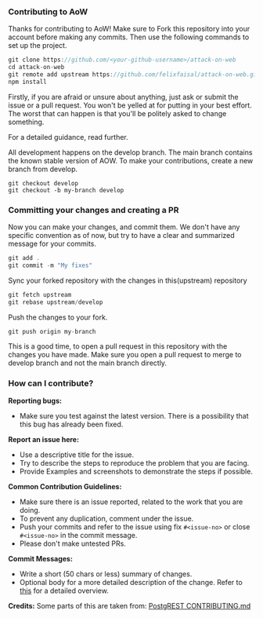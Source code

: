 ### Contributing to AoW

Thanks for contributing to AoW! Make sure to Fork this repository into your account before making any commits. Then use the following commands to set up the project.

```jsx
git clone https://github.com/<your-github-username>/attack-on-web
cd attack-on-web
git remote add upstream https://github.com/felixfaisal/attack-on-web.git
npm install
```

Firstly, if you are afraid or unsure about anything, just ask or submit the issue or a pull request. You won't be yelled at for putting in your best effort. The worst that can happen is that you'll be politely asked to change something.

For a detailed guidance, read further.

All development happens on the develop branch. The main branch contains the known stable version of AOW. To make your contributions, create a new branch from develop.

```
git checkout develop
git checkout -b my-branch develop
```

### Committing your changes and creating a PR

Now you can make your changes, and commit them. We don't have any specific convention as of now, but try to have a clear and summarized message for your commits.

```jsx
git add .
git commit -m "My fixes"

```

Sync your forked repository with the changes in this(upstream) repository

```jsx
git fetch upstream
git rebase upstream/develop
```

Push the changes to your fork.

```jsx
git push origin my-branch
```

This is a good time, to open a pull request in this repository with the changes you have made. Make sure you open a pull request to merge to develop branch and not the main branch directly.

### How can I contribute?

**Reporting bugs:**

- Make sure you test against the latest version. There is a possibility that this bug has already been fixed.

**Report an issue here:**

- Use a descriptive title for the issue.
- Try to describe the steps to reproduce the problem that you are facing.
- Provide Examples and screenshots to demonstrate the steps if possible.

**Common Contribution Guidelines:**

- Make sure there is an issue reported, related to the work that you are doing.
- To prevent any duplication, comment under the issue.
- Push your commits and refer to the issue using fix `#<issue-no>` or close `#<issue-no>` in the commit message.
- Please don't make untested PRs.

**Commit Messages:**

- Write a short (50 chars or less) summary of changes.
- Optional body for a more detailed description of the change. Refer to [this](https://github.com/erlang/otp/wiki/writing-good-commit-messages) for a detailed overview.

**Credits:** Some parts of this are taken from: [PostgREST CONTRIBUTING.md](https://github.com/PostgREST/postgrest/blob/main/.github/CONTRIBUTING.md)
